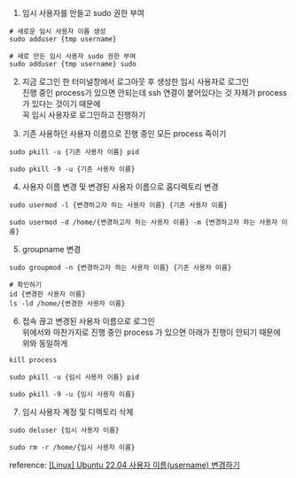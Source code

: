 1. 임시 사용자를 만들고 sudo 권한 부여

```
# 새로운 임시 사용자 이름 생성
sudo adduser {tmp username}

# 새로 만든 임시 사용자 sudo 권한 부여
sudo adduser {tmp username} sudo
```

2. 지금 로그인 한 터미널창에서 로그아웃 후 생성한 임시 사용자로 로그인  
  진행 중인 process가 있으면 안되는데 ssh 연결이 붙어있다는 것 자체가 process가 있다는 것이기 때문에  
  꼭 임시 사용자로 로그인하고 진행하기

3. 기존 사용하던 사용자 이름으로 진행 중인 모든 process 죽이기

```
sudo pkill -u {기존 사용자 이름} pid

sudo pkill -9 -u {기존 사용자 이름}
```

4. 사용자 이름 변경 및 변경된 사용자 이름으로 홈디렉토리 변경 

```
sudo usermod -l {변경하고자 하는 사용자 이름} {기존 사용자 이름}

sudo usermod -d /home/{변경하고자 하는 사용자 이름} -m {변경하고자 하는 사용자 이름}
```

5. groupname 변경

```
sudo groupmod -n {변경하고자 하는 사용자 이름} {기존 사용자 이름}

# 확인하기
id {변경한 사용자 이름}
ls -ld /home/{변경한 사용자 이름}
```

6. 접속 끊고 변경된 사용자 이름으로 로그인  
  위에서와 마찬가지로 진행 중인 process 가 있으면 아래가 진행이 안되기 때문에 위와 동일하게

```
kill process

sudo pkill -u {임시 사용자 이름} pid

sudo pkill -9 -u {임시 사용자 이름}
```

7. 임시 사용자 계정 및 디렉토리 삭제

```
sudo deluser {임시 사용자 이름}

sudo rm -r /home/{임시 사용자 이름}
```


reference: [[Linux] Ubuntu 22.04 사용자 이름(username) 변경하기](https://aeong-dev.tistory.com/8)
